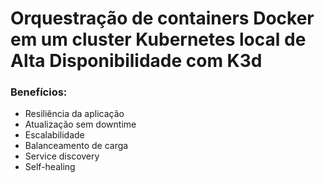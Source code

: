 # Orquestração de containers Docker em um cluster Kubernetes local de Alta Disponibilidade com K3d

### Benefícios:
* Resiliência da aplicação
* Atualização sem downtime
* Escalabilidade
* Balanceamento de carga
* Service discovery
* Self-healing
